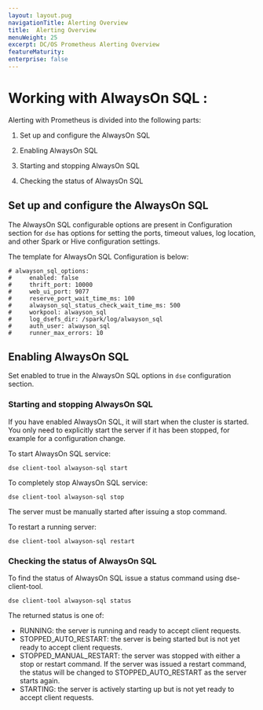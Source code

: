 ```yaml
---
layout: layout.pug
navigationTitle: Alerting Overview
title:  Alerting Overview
menuWeight: 25
excerpt: DC/OS Prometheus Alerting Overview
featureMaturity:
enterprise: false
---
```


# Working with AlwaysOn SQL :

 Alerting with Prometheus is divided into the following parts:

  1. Set up and configure the AlwaysOn SQL

  2. Enabling AlwaysOn SQL

  3. Starting and stopping AlwaysOn SQL

  4. Checking the status of AlwaysOn SQL

## Set up and configure the AlwaysOn SQL

  The AlwaysOn SQL configurable options are present in Configuration section for `dse` has options for setting the ports, timeout values, log location, and other Spark or Hive configuration settings.

The template for AlwaysOn SQL Configuration is below:

```
# alwayson_sql_options:
#     enabled: false
#     thrift_port: 10000
#     web_ui_port: 9077
#     reserve_port_wait_time_ms: 100
#     alwayson_sql_status_check_wait_time_ms: 500
#     workpool: alwayson_sql
#     log_dsefs_dir: /spark/log/alwayson_sql
#     auth_user: alwayson_sql
#     runner_max_errors: 10
```

## Enabling AlwaysOn SQL

Set enabled to true in the AlwaysOn SQL options in `dse` configuration section.

### Starting and stopping AlwaysOn SQL

 If you have enabled AlwaysOn SQL, it will start when the cluster is started. You only need to explicitly start the server if it has been stopped, for example for a configuration change.
 
 To start AlwaysOn SQL service:

```
dse client-tool alwayson-sql start
```

 To completely stop AlwaysOn SQL service:
 
```
dse client-tool alwayson-sql stop
```
 The server must be manually started after issuing a stop command.
 
 To restart a running server:
 
```
dse client-tool alwayson-sql restart
```

### Checking the status of AlwaysOn SQL

  To find the status of AlwaysOn SQL issue a status command using dse-client-tool.

```
dse client-tool alwayson-sql status
```
  The returned status is one of:

   - RUNNING: the server is running and ready to accept client requests.
   - STOPPED_AUTO_RESTART: the server is being started but is not yet ready to accept client requests.
   - STOPPED_MANUAL_RESTART: the server was stopped with either a stop or restart command. If the server was issued a restart          command, the status will be changed to STOPPED_AUTO_RESTART as the server starts again.
   - STARTING: the server is actively starting up but is not yet ready to accept client requests.

